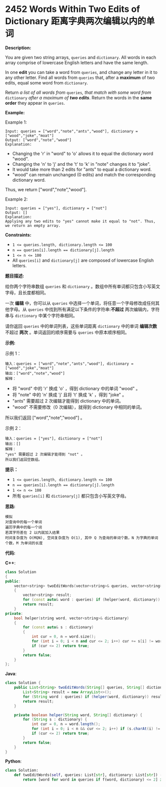 # 2452 Words Within Two Edits of Dictionary 距离字典两次编辑以内的单词

__Description:__

You are given two string arrays, `queries` and `dictionary`. All words in each array comprise of lowercase English letters and have the same length.

In one __edit__ you can take a word from `queries`, and change any letter in it to any other letter. Find all words from `queries` that, after a __maximum__ of two edits, equal some word from `dictionary`.

Return _a list of all words from_ `queries`_,_ _that match with some word from_ `dictionary` _after a maximum of __two edits___. Return the words in the __same order__ they appear in `queries`.

__Example:__

Example 1:

```text
Input: queries = ["word","note","ants","wood"], dictionary = ["wood","joke","moat"]
Output: ["word","note","wood"]
Explanation:
```

- Changing the 'r' in "word" to 'o' allows it to equal the dictionary word "wood".
- Changing the 'n' to 'j' and the 't' to 'k' in "note" changes it to "joke".
- It would take more than 2 edits for "ants" to equal a dictionary word.
- "wood" can remain unchanged (0 edits) and match the corresponding dictionary word.

Thus, we return ["word","note","wood"].

Example 2:

```text
Input: queries = ["yes"], dictionary = ["not"]
Output: []
Explanation:
Applying any two edits to "yes" cannot make it equal to "not". Thus, we return an empty array.
```

__Constraints:__

- `1 <= queries.length, dictionary.length <= 100`
- `n == queries[i].length == dictionary[j].length`
- `1 <= n <= 100`
- All `queries[i]` and `dictionary[j]` are composed of lowercase English letters.

__题目描述:__

给你两个字符串数组 `queries` 和 `dictionary` 。数组中所有单词都只包含小写英文字母，且长度都相同。

一次 __编辑__ 中，你可以从 `queries` 中选择一个单词，将任意一个字母修改成任何其他字母。从 `queries` 中找到所有满足以下条件的字符串:__不超过__ 两次编辑内，字符串与 `dictionary` 中某个字符串相同。

请你返回 `queries` 中的单词列表，这些单词距离 `dictionary` 中的单词 __编辑次数__ 不超过 __两次__ 。单词返回的顺序需要与 `queries` 中原本顺序相同。

__示例:__

示例 1：

```text
输入：queries = ["word","note","ants","wood"], dictionary = ["wood","joke","moat"]
输出：["word","note","wood"]
解释：
```

- 将 "word" 中的 'r' 换成 'o' ，得到 dictionary 中的单词 "wood" 。
- 将 "note" 中的 'n' 换成 'j' 且将 't' 换成 'k' ，得到 "joke" 。
- "ants" 需要超过 2 次编辑才能得到 dictionary 中的单词。
- "wood" 不需要修改（0 次编辑），就得到 dictionary 中相同的单词。

所以我们返回 ["word","note","wood"] 。

示例 2：

```text
输入：queries = ["yes"], dictionary = ["not"]
输出：[]
解释：
"yes" 需要超过 2 次编辑才能得到 "not" 。
所以我们返回空数组。
```

__提示：__

- `1 <= queries.length, dictionary.length <= 100`
- `n == queries[i].length == dictionary[j].length`
- `1 <= n <= 100`
- 所有 `queries[i]` 和 `dictionary[j]` 都只包含小写英文字母。

__思路:__

```text
模拟
对查询中的每一个单词
遍历字典中的每一个词
若其字符差在 2 以内就加入结果
时间复杂度为 O(MQN), 空间复杂度为 O(1), 其中 Q 为查询的单词个数，N 为字典的单词个数，M 为单词的长度
```

__代码:__

__C++__:

```C++
class Solution 
{
public:
    vector<string> twoEditWords(vector<string>& queries, vector<string>& dictionary) 
    {
        vector<string> result;
        for (const auto& word : queries) if (helper(word, dictionary)) result.emplace_back(word);
        return result;
    }
private:
    bool helper(string word, vector<string>& dictionary) 
    {
        for (const auto& s : dictionary) 
        {
            int cur = 0, n = word.size();
            for (int i = 0; i < n and cur <= 2; i++) cur += s[i] != word[i];
            if (cur <= 2) return true;
        }
        return false;
    }
};
```

__Java__:

```Java
class Solution {
    public List<String> twoEditWords(String[] queries, String[] dictionary) {
        List<String> result = new ArrayList<>();
        for (String word : queries) if (helper(word, dictionary)) result.add(word);
        return result;
    }

    private boolean helper(String word, String[] dictionary) {
        for (String s : dictionary) {
            int cur = 0, n = word.length();
            for (int i = 0; i < n && cur <= 2; i++) if (s.charAt(i) != word.charAt(i)) ++cur;
            if (cur <= 2) return true;
        }
        return false;
    }
}
```

__Python__:

```Python
class Solution:
    def twoEditWords(self, queries: List[str], dictionary: List[str]) -> List[str]:
        return [word for word in queries if f(word, dictionary) <= 2] if (f := lambda word, dictionary: min(sum(a != b for a, b in zip(word, s)) for s in dictionary)) else []
```
